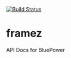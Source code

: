[![Build Status](https://travis-ci.org/ModApiDocs/framez.svg?branch=master)](https://travis-ci.org/ModApiDocs/framez)
# framez
API Docs for BluePower
